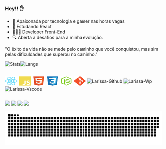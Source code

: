 ### Hey!! ✋


- 🔭 Apaixonada por tecnologia e gamer nas horas vagas
- 🌱 Estudando React
- 👩🏻‍💻 Developer Front-End
- 🔍 Aberta a desafios para a minha evolução.

"O êxito da vida não se mede pelo caminho que você conquistou, mas sim pelas dificuldades que superou no caminho."



![Stats](https://github-readme-stats.vercel.app/api?username=larissa4p&show_icons=true&hide_border=false&theme=jolly&count_private=true&include_all_commits=)![Langs](https://github-readme-stats.vercel.app/api/top-langs/?username=larissa4p&show_icons=true&hide_border=false&theme=jolly&count_private=true&include_all_commits=true&layout=compact)




<div style="display: inline_block"><br>
  <img align="center" alt="Larissa-React" height="30" width="40" src="https://github.com/devicons/devicon/blob/master/icons/react/react-original.svg" />
  <img align="center" alt="Larissa-Js" height="30" width="40" src="https://raw.githubusercontent.com/devicons/devicon/master/icons/javascript/javascript-plain.svg" />
  <img align="center" alt="Larissa-HTML" height="30" width="40" src="https://raw.githubusercontent.com/devicons/devicon/master/icons/html5/html5-original.svg" />
  <img align="center" alt="Larissa-CSS" height="30" width="40" src="https://raw.githubusercontent.com/devicons/devicon/master/icons/css3/css3-original.svg" />
  <img align="center" alt="Larissa-Node" height="30" width="40" src="https://github.com/devicons/devicon/blob/master/icons/nodejs/nodejs-original.svg" />
  <img align="center" alt="Larissa-Git" height="30" width="40" src="https://github.com/devicons/devicon/blob/master/icons/git/git-original.svg" />
  <img align="center" alt="Larissa-Github" height="30" width="40" src="https://cdn.jsdelivr.net/gh/devicons/devicon/icons/github/github-original.svg" />
  <img align="center" alt="Larissa-Wp" height="30" width="40" src="https://cdn.jsdelivr.net/gh/devicons/devicon/icons/wordpress/wordpress-original.svg" />
  <img align="center" alt="Larissa-Vscode" height="30" width="40" src="https://cdn.jsdelivr.net/gh/devicons/devicon/icons/vscode/vscode-original.svg" />



  </div>

##

<div>
  <a href="https://instagram.com/larissa4p" target="_blank"><img src="https://img.shields.io/badge/-Instagram-%23E4405F?style=for-the-badge&logo=instagram&logoColor=white" target="_blank"></a>
 <a href="https://discord.gg/WrWkYyK8" target="_blank"><img src="https://img.shields.io/badge/Discord-7289DA?style=for-the-badge&logo=discord&logoColor=white" target="_blank"></a>
  <a href = "mailto:larissabessa4@gmail.com"><img src="https://img.shields.io/badge/-Gmail-%23333?style=for-the-badge&logo=gmail&logoColor=white" target="_blank"></a>
  <a href="https://https://www.linkedin.com/in/larissa-bessa-37b2b4230/" target="_blank"><img src="https://img.shields.io/badge/-LinkedIn-%230077B5?style=for-the-badge&logo=linkedin&logoColor=white" target="_blank"></a>
</div>

![Snake animation](https://github.com/larissa4p/larissa4p/blob/output/github-contribution-grid-snake.svg)
